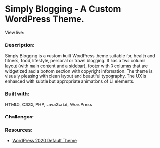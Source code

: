 # Simply Blogging - A Custom WordPress Theme. 
View live: 

### Description: 
Simply Blogging is a custom built WordPress theme suitable for, health and fitness, food, lifestyle, personal or travel blogging. 
It has a two column layout (with main content and a sidebar), footer with 3 columns that are widgetized and a bottom section with copyright information. The theme is visually pleasing with clean layout and beautiful typography. The UX is enhanced with subtle but appropriate animations of UI elements.

### Built with:
HTML5, CSS3, PHP, JavaScript, WordPress

### Challenges:


### Resources:
- [WordPress 2020 Default Theme](https://wordpress.org/themes/twentytwenty/)









